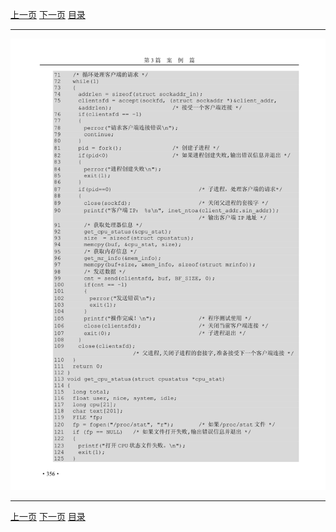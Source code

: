 [上一页](367.md) [下一页](369.md) [目录](../README.md)

***

![368](../images/368.png)

***

[上一页](367.md) [下一页](369.md) [目录](../README.md)